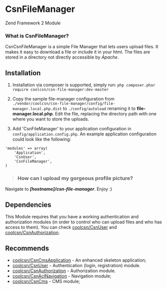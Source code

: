CsnFileManager
==============
Zend Framework 2 Module

### What is CsnFileManager? ###
CsnCsnFileManager is a simple File Manager that lets users upload files. It makes it easy to download a file or include it in your html. The files are stored in a directory not directly accessible by *Apache*.

Installation
------------
1. Installation via composer is supported, simply run:
`php composer.phar require coolcsn/csn-file-manager:dev-master`

2. Copy the sample file-manager configuration from `./vendor/coolcsn/csn-file-manager/config/file-manager.local.php.dist` to `./config/autoload` renaming it to **file-manager.local.php**. Edit the file, replacing the directory path with one where you want to store the uploads.

3. Add 'CsnFileManager' to your application configuration in `config/application.config.php`. An example application configuration could look like the following:

```
'modules' => array(
    'Application',
	'CsnUser',
    'CsnFileManager',
)
```

>### How can I upload my gorgeous profile picture? ###
Navigate to ***[hostname]/csn-file-manager***. Enjoy :)

Dependencies
------------
This Module requires that you have a working authentication and authorization modules (in order to control who can upload files and who has access to them). You can check [coolcsn/CsnUser](https://github.com/coolcsn/CsnUser) and [coolcsn/CsnAuthorization](https://github.com/coolcsn/CsnAuthorization).

Recommends
----------
- [coolcsn/CsnCmsApplication](https://github.com/coolcsn/CsnCmsApplication) - An enhanced skeleton application;
- [coolcsn/CsnUser](https://github.com/coolcsn/CsnUser) - Authentication (login, registration) module.
- [coolcsn/CsnAuthorization](https://github.com/coolcsn/CsnAuthorization) - Authorization module.
- [coolcsn/CsnAclNavigation](https://github.com/coolcsn/CsnAclNavigation) - Navigation module;
- [coolcsn/CsnCms](https://github.com/coolcsn/CsnCms) - CMS module;